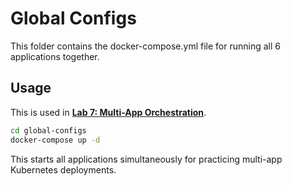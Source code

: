 # Global Configs

This folder contains the docker-compose.yml file for running all 6 applications together.

## Usage

This is used in **[Lab 7: Multi-App Orchestration](../labs/07-multi-app.md)**.

```bash
cd global-configs
docker-compose up -d
```

This starts all applications simultaneously for practicing multi-app Kubernetes deployments.
